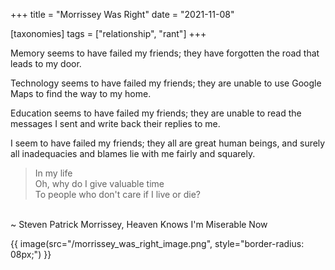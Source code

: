 +++
title = "Morrissey Was Right"
date = "2021-11-08"

[taxonomies]
tags = ["relationship", "rant"]
+++

Memory seems to have failed my friends; they have forgotten the road that leads to my door.  

Technology seems to have failed my friends; they are unable to use Google Maps to find the way to my home.  
<!-- more -->
Education seems to have failed my friends; they are unable to read the messages I sent and write back their replies to me.  

I seem to have failed my friends; they all are great human beings, and surely all inadequacies and blames lie with me fairly and squarely.   

> In my life  
Oh, why do I give valuable time  
To people who don't care if I live or die?  
<br>
~ Steven Patrick Morrissey, Heaven Knows I'm Miserable Now  

<p>
{{ image(src="/morrissey_was_right_image.png", style="border-radius: 08px;") }}
</p>
